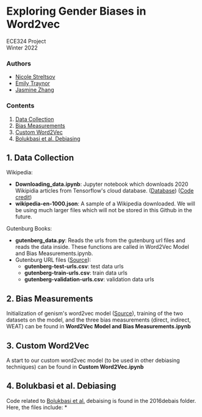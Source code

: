# Exploring Gender Biases in Word2vec
ECE324 Project <br>
Winter 2022

### Authors
- [Nicole Streltsov](https://github.com/NicoleStrel)
- [Emily Traynor](https://github.com/emily0622)
- [Jasmine Zhang](https://github.com/JasmineZhangxyz)

### Contents

1. [Data Collection](#1-data-collection)
2. [Bias Measurements](#2-bias-measurements)
3. [Custom Word2Vec](#3-custom-word2vec)
4. [Bolukbasi et al. Debiasing](#4-bolukbasi-et-al-debiasing)


## 1. Data Collection

Wikipedia:
* **Downloading_data.ipynb**: Jupyter notebook which downloads 2020 Wikipidia articles from Tensorflow's cloud database. ([Database](https://www.tensorflow.org/datasets/catalog/wikipedia#wikipedia20201201en)) ([Code credit](https://github.com/noanabeshima/wikipedia-downloader))
* **wikipedia-en-1000.json**: A sample of a Wikipedia downloaded. We will be using much larger files which will not be stored in this Github in the future.

Gutenburg Books:
* **gutenberg_data.py**: Reads the urls from the gutenburg url files and reads the data inside. These functions are called in Word2Vec Model and Bias Measurements.ipynb.
* Gutenburg URL files ([Source](https://console.cloud.google.com/storage/browser/deepmind-gutenberg;tab=objects?prefix=&forceOnObjectsSortingFiltering=false&pli=1)):
  * **gutenberg-test-urls.csv**: test data urls
  * **gutenberg-train-urls.csv**: train data urls
  * **gutenberg-validation-urls.csv**: validation data urls

## 2. Bias Measurements

Initialization of genism's word2vec model ([Source](https://radimrehurek.com/gensim/models/word2vec.html?fbclid=IwAR2rdN_kXEqMMBNsH-ux_WjIujHiOBOSCKtAg5oBz2KV6aFQPysCDftZI8I#gensim.models.word2vec.Word2Vec)), training of the two datasets on the model, and the three bias measurements (direct, indirect, WEAT) can be found in **Word2Vec Model and Bias Measurements.ipynb**

## 3. Custom Word2Vec

A start to our custom word2vec model (to be used in other debiasing techniques) can be found in **Custom Word2Vec.ipynb**

## 4. Bolukbasi et al. Debiasing

Code related to [Bolukbasi et al.]() debaising is found in the 2016debais folder. Here, the files include:
* 
